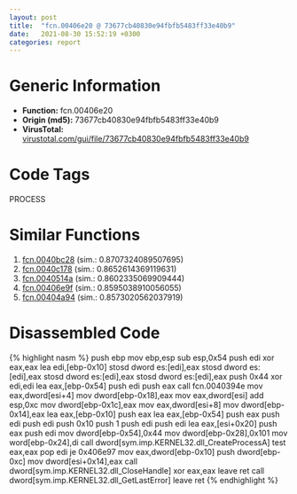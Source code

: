 ```yaml
---
layout: post
title:  "fcn.00406e20 @ 73677cb40830e94fbfb5483ff33e40b9"
date:   2021-08-30 15:52:19 +0300
categories: report
---
```


# Generic Information
- **Function:** fcn.00406e20
- **Origin (md5):** 73677cb40830e94fbfb5483ff33e40b9
- **VirusTotal:** [virustotal.com/gui/file/73677cb40830e94fbfb5483ff33e40b9][virustotal_ref]

# Code Tags
<span class="tag" id="PROCESS">PROCESS</span>


# Similar Functions

1. [fcn.0040bc28][similar_1_ref] (sim.: 0.8707324089507695)
2. [fcn.0040c178][similar_2_ref] (sim.: 0.8652614369119631)
3. [fcn.0040514a][similar_3_ref] (sim.: 0.8602335069909444)
4. [fcn.00406e9f][similar_4_ref] (sim.: 0.8595038910056055)
5. [fcn.00404a94][similar_5_ref] (sim.: 0.8573020562037919)


# Disassembled Code

{% highlight nasm %}
push ebp
mov ebp,esp
sub esp,0x54
push edi
xor eax,eax
lea edi,[ebp-0x10]
stosd dword es:[edi],eax
stosd dword es:[edi],eax
stosd dword es:[edi],eax
stosd dword es:[edi],eax
push 0x44
xor edi,edi
lea eax,[ebp-0x54]
push edi
push eax
call fcn.0040394e
mov eax,dword[esi+4]
mov dword[ebp-0x18],eax
mov eax,dword[esi]
add esp,0xc
mov dword[ebp-0x1c],eax
mov eax,dword[esi+8]
mov dword[ebp-0x14],eax
lea eax,[ebp-0x10]
push eax
lea eax,[ebp-0x54]
push eax
push edi
push edi
push 0x10
push 1
push edi
push edi
lea eax,[esi+0x20]
push eax
push edi
mov dword[ebp-0x54],0x44
mov dword[ebp-0x28],0x101
mov word[ebp-0x24],di
call dword[sym.imp.KERNEL32.dll_CreateProcessA]
test eax,eax
pop edi
je 0x406e97
mov eax,dword[ebp-0x10]
push dword[ebp-0xc]
mov dword[esi+0x14],eax
call dword[sym.imp.KERNEL32.dll_CloseHandle]
xor eax,eax
leave 
ret 
call dword[sym.imp.KERNEL32.dll_GetLastError]
leave 
ret 
{% endhighlight %}


[similar_1_ref]: /report/fcn.0040bc28@470263fe7e7cc115b95cd041d643e3b5
[similar_2_ref]: /report/fcn.0040c178@418e0921f3a9bd4f5bc0dcc59623b5a1
[similar_3_ref]: /report/fcn.0040514a@73677cb40830e94fbfb5483ff33e40b9
[similar_4_ref]: /report/fcn.00406e9f@73677cb40830e94fbfb5483ff33e40b9
[similar_5_ref]: /report/fcn.00404a94@73677cb40830e94fbfb5483ff33e40b9
[virustotal_ref]: https://www.virustotal.com/gui/file/73677cb40830e94fbfb5483ff33e40b9